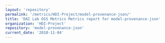 ```yaml
---
layout: 'repository'
permalink: '/metrics/HDI-Project/model-provenance-json/'
title: 'DAI Lab OSS Metrics Metrics report for model-provenance-json'
organization: 'HDI-Project'
repository: 'model-provenance-json'
current_date: '2018-11-04'
---
```

